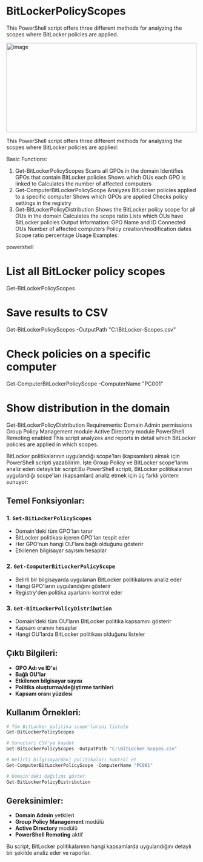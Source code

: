# BitLockerPolicyScopes
This PowerShell script offers three different methods for analyzing the scopes where BitLocker policies are applied.

<img width="502" height="236" alt="image" src="https://github.com/user-attachments/assets/8c8e7ac9-2e64-4739-a72a-c5b1dc75a486" />

This PowerShell script offers three different methods for analyzing the scopes where BitLocker policies are applied:

Basic Functions:
1. Get-BitLockerPolicyScopes
Scans all GPOs in the domain
Identifies GPOs that contain BitLocker policies
Shows which OUs each GPO is linked to
Calculates the number of affected computers
2. Get-ComputerBitLockerPolicyScope
Analyzes BitLocker policies applied to a specific computer
Shows which GPOs are applied
Checks policy settings in the registry
3. Get-BitLockerPolicyDistribution
Shows the BitLocker policy scope for all OUs in the domain
Calculates the scope ratio
Lists which OUs have BitLocker policies
Output Information:
GPO Name and ID
Connected OUs
Number of affected computers
Policy creation/modification dates
Scope ratio percentage
Usage Examples:

powershell
# List all BitLocker policy scopes
Get-BitLockerPolicyScopes

# Save results to CSV
Get-BitLockerPolicyScopes -OutputPath "C:\BitLocker-Scopes.csv"

# Check policies on a specific computer
Get-ComputerBitLockerPolicyScope -ComputerName "PC001"

# Show distribution in the domain
Get-BitLockerPolicyDistribution
Requirements:
Domain Admin permissions
Group Policy Management module
Active Directory module
PowerShell Remoting enabled
This script analyzes and reports in detail which BitLocker policies are applied in which scopes.

BitLocker politikalarının uygulandığı scope'ları (kapsamları) almak için PowerShell scripti yazabilirim. İşte Group Policy ve BitLocker scope'larını analiz eden detaylı bir script:Bu PowerShell scripti, BitLocker politikalarının uygulandığı scope'ları (kapsamları) analiz etmek için üç farklı yöntem sunuyor:

## **Temel Fonksiyonlar:**

### **1. `Get-BitLockerPolicyScopes`**
- Domain'deki tüm GPO'ları tarar
- BitLocker politikası içeren GPO'ları tespit eder
- Her GPO'nun hangi OU'lara bağlı olduğunu gösterir
- Etkilenen bilgisayar sayısını hesaplar

### **2. `Get-ComputerBitLockerPolicyScope`**
- Belirli bir bilgisayarda uygulanan BitLocker politikalarını analiz eder
- Hangi GPO'ların uygulandığını gösterir
- Registry'den politika ayarlarını kontrol eder

### **3. `Get-BitLockerPolicyDistribution`**
- Domain'deki tüm OU'ların BitLocker politika kapsamını gösterir
- Kapsam oranını hesaplar
- Hangi OU'larda BitLocker politikası olduğunu listeler

## **Çıktı Bilgileri:**
- **GPO Adı ve ID'si**
- **Bağlı OU'lar**
- **Etkilenen bilgisayar sayısı**
- **Politika oluşturma/değiştirme tarihleri**
- **Kapsam oranı yüzdesi**

## **Kullanım Örnekleri:**
```powershell
# Tüm BitLocker politika scope'larını listele
Get-BitLockerPolicyScopes

# Sonuçları CSV'ye kaydet
Get-BitLockerPolicyScopes -OutputPath "C:\BitLocker-Scopes.csv"

# Belirli bilgisayardaki politikaları kontrol et
Get-ComputerBitLockerPolicyScope -ComputerName "PC001"

# Domain'deki dağılımı göster
Get-BitLockerPolicyDistribution
```

## **Gereksinimler:**
- **Domain Admin** yetkileri
- **Group Policy Management** modülü
- **Active Directory** modülü
- **PowerShell Remoting** aktif

Bu script, BitLocker politikalarının hangi kapsamlarda uygulandığını detaylı bir şekilde analiz eder ve raporlar.
